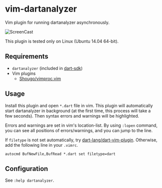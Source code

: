 vim-dartanalyzer
================

Vim plugin for running dartanalyzer asynchronously.

![ScreenCast](https://raw.githubusercontent.com/wiki/miyakogi/vim-dartanalyzer/images/screencast1.gif)

This plugin is tested only on Linux (Ubuntu 14.04 64-bit).

Requirements
------------

- `dartanalyzer` (included in [dart-sdk](https://www.dartlang.org/tools/sdk/))
- Vim plugins
    - [Shougo/vimproc.vim](https://github.com/Shougo/vimproc.vim)

Usage
-----

Install this plugin and open `*.dart` file in vim.
This plugin will automatically start dartanalyzer in background (at the first time, this process will take a few seconds).
Then syntax errors and warnings will be highlighted.

Errors and warnings are set in vim's location-list.
By using `:lopen` command, you can see all positions of errors/warnings, and you can jump to the line.

If `filetype` is not set automatically, try [dart-lang/dart-vim-plugin](https://github.com/dart-lang/dart-vim-plugin).
Otherwise, add the following line in your `.vimrc`.

```vim
autocmd BufNewFile,BufRead *.dart set filetype=dart
```

Configuration
-------------

See `:help dartanalyzer`.
